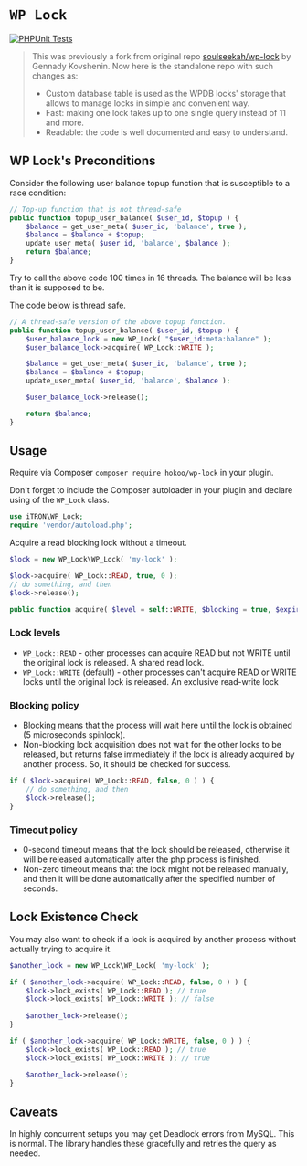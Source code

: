 # `WP Lock`
[![PHPUnit Tests](https://github.com/hokoo/wp-lock/actions/workflows/phpunit.yml/badge.svg)](https://github.com/hokoo/wp-lock/actions/workflows/phpunit.yml)

> This was previously a fork from original repo [soulseekah/wp-lock](https://github.com/soulseekah/wp-lock) by Gennady Kovshenin.
> Now here is the standalone repo with such changes as:
> - Custom database table is used as the WPDB locks' storage that allows to manage locks in simple and convenient way.
> - Fast: making one lock takes up to one single query instead of 11 and more.
> - Readable: the code is well documented and easy to understand.


## WP Lock's Preconditions

Consider the following user balance topup function that is susceptible to a race condition:

```php
// Top-up function that is not thread-safe
public function topup_user_balance( $user_id, $topup ) {
	$balance = get_user_meta( $user_id, 'balance', true );
	$balance = $balance + $topup;
	update_user_meta( $user_id, 'balance', $balance );
	return $balance;
}
```

Try to call the above code 100 times in 16 threads. The balance will be less than it is supposed to be.


The code below is thread safe.

```php
// A thread-safe version of the above topup function.
public function topup_user_balance( $user_id, $topup ) {
	$user_balance_lock = new WP_Lock( "$user_id:meta:balance" );
	$user_balance_lock->acquire( WP_Lock::WRITE );

	$balance = get_user_meta( $user_id, 'balance', true );
	$balance = $balance + $topup;
	update_user_meta( $user_id, 'balance', $balance );

	$user_balance_lock->release();

	return $balance;
}
```

## Usage

Require via Composer `composer require hokoo/wp-lock` in your plugin.

Don't forget to include the Composer autoloader in your plugin and declare using of the `WP_Lock` class.

```php
use iTRON\WP_Lock;
require 'vendor/autoload.php';
```
Acquire a read blocking lock without a timeout.

```php
$lock = new WP_Lock\WP_Lock( 'my-lock' );

$lock->acquire( WP_Lock::READ, true, 0 );
// do something, and then
$lock->release();
```

```php
public function acquire( $level = self::WRITE, $blocking = true, $expiration = 30 )
```

### Lock levels

- `WP_Lock::READ` - other processes can acquire READ but not WRITE until the original lock is released. A shared read lock.
- `WP_Lock::WRITE` (default) - other processes can't acquire READ or WRITE locks until the original lock is released. An exclusive read-write lock

### Blocking policy
* Blocking means that the process will wait here until the lock is obtained (5 microseconds spinlock).
* Non-blocking lock acquisition does not wait for the other locks to be released, but returns false immediately if the lock is already acquired by another process. So, it should be checked for success.

```php
if ( $lock->acquire( WP_Lock::READ, false, 0 ) ) {
    // do something, and then
    $lock->release();
}
```
### Timeout policy

* 0-second timeout means that the lock should be released, otherwise it will be released automatically after the php process is finished.
* Non-zero timeout means that the lock might not be released manually, and then it will be done automatically after the specified number of seconds.

## Lock Existence Check

You may also want to check if a lock is acquired by another process without actually trying to acquire it.

```php
$another_lock = new WP_Lock\WP_Lock( 'my-lock' );

if ( $another_lock->acquire( WP_Lock::READ, false, 0 ) ) {
    $lock->lock_exists( WP_Lock::READ ); // true
    $lock->lock_exists( WP_Lock::WRITE ); // false
    
    $another_lock->release();
}

if ( $another_lock->acquire( WP_Lock::WRITE, false, 0 ) ) {
    $lock->lock_exists( WP_Lock::READ ); // true
    $lock->lock_exists( WP_Lock::WRITE ); // true
    
    $another_lock->release();
}
```

## Caveats

In highly concurrent setups you may get Deadlock errors from MySQL. This is normal. The library handles these gracefully and retries the query as needed.
